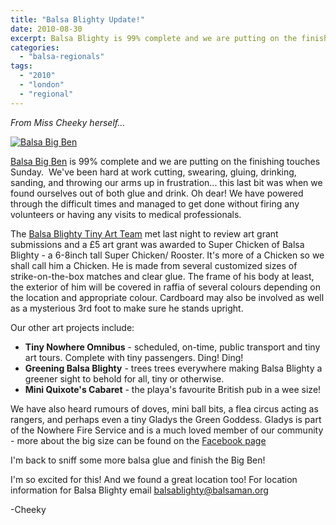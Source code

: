 ```yaml
---
title: "Balsa Blighty Update!"
date: 2010-08-30
excerpt: Balsa Blighty is 99% complete and we are putting on the finishing touches Sunday.  We've been hard at work cutting, swearing, gluing, drinking, sanding, and throwing our arms up in frustration... this last bit was when we found ourselves out of both glue and drink. Oh dear! We have powered through the difficult times and managed to get done without firing any volunteers or having any visits to medical professionals.
categories: 
  - "balsa-regionals"
tags: 
  - "2010"
  - "london"
  - "regional"
---
```


_From Miss Cheeky herself…_

[![Balsa Big Ben](/images/4937342688_55116bf790.jpg "Balsa Big Ben")](https://www.flickr.com/photos/cheekypics/4936757979/in/set-72157624706305265/)

[Balsa Big Ben](https://www.flickr.com/photos/cheekypics/sets/72157624706305265/with/4936757979/) is 99% complete and we are putting on the finishing touches Sunday.  We've been hard at work cutting, swearing, gluing, drinking, sanding, and throwing our arms up in frustration... this last bit was when we found ourselves out of both glue and drink. Oh dear! We have powered through the difficult times and managed to get done without firing any volunteers or having any visits to medical professionals.

The [Balsa Blighty Tiny Art Team](https://www.flickr.com/photos/cheekypics/4936756347/in/set-72157624706305265/) met last night to review art grant submissions and a £5 art grant was awarded to Super Chicken of Balsa Blighty - a 6-8inch tall Super Chicken/ Rooster. It's more of a Chicken so we shall call him a Chicken. He is made from several customized sizes of strike-on-the-box matches and clear glue. The frame of his body at least, the exterior of him will be covered in raffia of several colours depending on the location and appropriate colour. Cardboard may also be involved as well as a mysterious 3rd foot to make sure he stands upright.

Our other art projects include:

- **Tiny Nowhere Omnibus** - scheduled, on-time, public transport and tiny art tours. Complete with tiny passengers. Ding! Ding!
- **Greening Balsa Blighty** - trees trees everywhere making Balsa Blighty a greener sight to behold for all, tiny or otherwise.
- **Mini Quixote's Cabaret** - the playa's favourite British pub in a wee size!

We have also heard rumours of doves, mini ball bits, a flea circus acting as rangers, and perhaps even a tiny Gladys the Green Goddess. Gladys is part of the Nowhere Fire Service and is a much loved member of our community - more about the big size can be found on the [Facebook page](https://www.facebook.com/#!/profile.php?id=100001390023996&v=photos&viewas=828927903)

I'm back to sniff some more balsa glue and finish the Big Ben!

I'm so excited for this! And we found a great location too! For location information for Balsa Blighty email [balsablighty@balsaman.org](mailto:balsablighty@balsaman.org)

\-Cheeky
